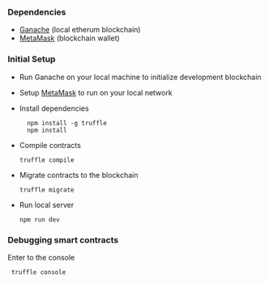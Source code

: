 ### Dependencies

* [Ganache](https://trufflesuite.com/ganache/index.html) (local etherum blockchain)
* [MetaMask](https://metamask.io/) (blockchain wallet)

### Initial Setup

  * Run Ganache on your local machine to initialize development blockchain
  * Setup [MetaMask](https://trufflesuite.com/docs/truffle/getting-started/truffle-with-metamask.html) to run on your local network
  * Install dependencies
    ```
      npm install -g truffle
      npm install
    ```

  * Compile contracts

    ```
    truffle compile
    ```

  * Migrate contracts to the blockchain

    ```
    truffle migrate
    ```

  * Run local server

    ```
    npm run dev
    ```

### Debugging smart contracts

  Enter to the console

   ```
    truffle console
   ```

